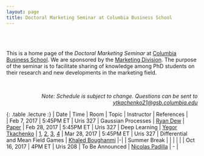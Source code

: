 ```yaml
---
layout: page
title: Doctoral Marketing Seminar at Columbia Business School 
---
```


<br>
<br>

This is a home page of the *Doctoral Marketing Seminar* at [Columbia Business School](http://www8.gsb.columbia.edu/). We are sponsored by the [Marketing Division](http://www8.gsb.columbia.edu/faculty-research/divisions/marketing). The purpose of the seminar is to facilitate sharing of knowledge among PhD students on their research and new developments in the marketing field.

<br>

<p class="message" align="right">
  <i>Note: Schedule is subject to change. Questions can be sent to <a href="mailto:ytkachenko21@gsb.columbia.edu">ytkachenko21@gsb.columbia.edu</a></i>
</p>

<style>
.lecture tr:last-child {
  color: green;
}
.lecture tr:first-child {
  font-weight: bold;
}
</style>

{: .table  .lecture :}
| Date         | Time      | Room     | Topic              | Instructor | References |                           
| Feb 7, 2017  | 5:45PM ET | Uris 327 | Gaussian Processes | [Ryan Dew](http://www.rtdew.com/) | [Paper](http://doi.org/10.1098/rsta.2011.0550)
| Feb 28, 2017 | 5:45PM ET | Uris 327 | Deep Learning      | [Yegor Tkachenko](http://www.yegortkachenko.com/) | [1](http://cs231n.github.io/), [2](https://cs.stanford.edu/~quocle/tutorial1.pdf), [3](https://cs.stanford.edu/~quocle/tutorial2.pdf), [4](https://github.com/fchollet/keras/tree/master/examples)
| Mar 28, 2017 | 5:45PM ET | Uris 327 | Differential and Mean Field Games      | [Khaled Boughanmi](http://www8.gsb.columbia.edu/cbs-directory/phd/KBoughanmi18) |-|
| Summer Break |  |  |  |  |
| Oct 16, 2017 | 4PM ET | Uris 208 | To Be Announced | [Nicolas Padilla](http://www.nicolaspadilla.com/) | - |



